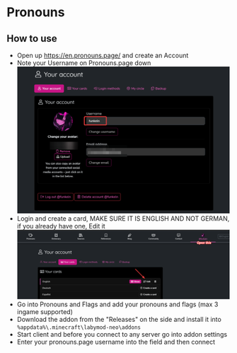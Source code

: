 # Pronouns

## How to use

- Open up https://en.pronouns.page/ and create an Account
- Note your Username on Pronouns.page down ![img_1.png](img_1.png)
- Login and create a card, MAKE SURE IT IS ENGLISH AND NOT GERMAN, if you already have one, Edit it ![img.png](img.png)
- Go into Pronouns and Flags and add your pronouns and flags (max 3 ingame supported)
- Download the addon from the "Releases" on the side and install it into `%appdata%\.minecraft\labymod-neo\addons`
- Start client and before you connect to any server go into addon settings
- Enter your pronouns.page username into the field and then connect

